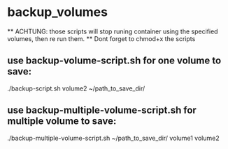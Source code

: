 # backup_volumes

** ACHTUNG: those scripts will stop runing container using the specified volumes, then re run them. **
Dont forget to chmod+x the scripts

## use backup-volume-script.sh for one volume to save:
./backup-script.sh volume2 ~/path_to_save_dir/

## use backup-multiple-volume-script.sh for multiple volume to save:
./backup-multiple-volume-script.sh ~/path_to_save_dir/ volume1 volume2



